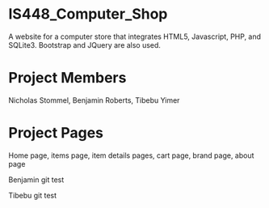 # IS448_Computer_Shop
A website for a computer store that integrates HTML5, Javascript, PHP, and SQLite3.
Bootstrap and JQuery are also used.  

# Project Members
Nicholas Stommel, Benjamin Roberts, Tibebu Yimer

# Project Pages
Home page, items page, item details pages, cart page, brand page, about page

Benjamin git test

Tibebu git test
